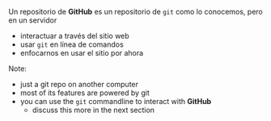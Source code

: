 Un repositorio de **GitHub** es un repositorio de `git` como lo conocemos, pero en un servidor

- interactuar a través del sitio web
- usar `git` en línea de comandos
- enfocarnos en usar el sitio por ahora

Note:
- just a git repo on another computer
- most of its features are powered by git
- you can use the `git` commandline to interact with **GitHub**
    - discuss this more in the next section

